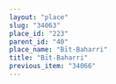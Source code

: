 ```yaml
---
layout: "place"
slug: "34063"
place_id: "223"
parent_id: "40"
place_name: "Bīt-Baharri"
title: "Bīt-Baharri"
previous_item: "34066"
---
```

